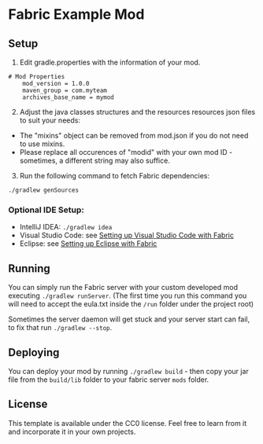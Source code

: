 # Fabric Example Mod

## Setup

1. Edit gradle.properties with the information of your mod.
```
# Mod Properties
	mod_version = 1.0.0
	maven_group = com.myteam
	archives_base_name = mymod
```

2. Adjust the java classes structures and the resources resources json files to suit your needs:
- The "mixins" object can be removed from mod.json if you do not need to use mixins.
- Please replace all occurences of "modid" with your own mod ID - sometimes, a different string may also suffice. 

3. Run the following command to fetch Fabric dependencies:
```
./gradlew genSources
```

### Optional IDE Setup:

- IntelliJ IDEA: `./gradlew idea`
- Visual Studio Code: see [Setting up Visual Studio Code with Fabric](https://fabricmc.net/wiki/setup:vscode)
- Eclipse: see [Setting up Eclipse with Fabric](https://fabricmc.net/wiki/setup:eclipse)

## Running 

You can simply run the Fabric server with your custom developed mod executing `./gradlew runServer`. (The first time you run this command you will need to accept the eula.txt inside the `/run` folder under the project root)

Sometimes the server daemon will get stuck and your server start can fail, to fix that run `./gradlew --stop`.

## Deploying

You can deploy your mod by running `./gradlew build` - then copy your jar file from the `build/lib` folder to your fabric server `mods` folder.

## License

This template is available under the CC0 license. Feel free to learn from it and incorporate it in your own projects.
